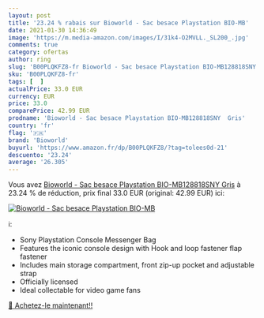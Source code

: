 ```yaml
---
layout: post
title: '23.24 % rabais sur Bioworld - Sac besace Playstation BIO-MB'
date: 2021-01-30 14:36:49
image: 'https://m.media-amazon.com/images/I/31k4-O2MVLL._SL200_.jpg'
comments: true
category: ofertas
author: ring
slug: 'B00PLQKFZ8-fr Bioworld - Sac besace Playstation BIO-MB128818SNY Gris'
sku: 'B00PLQKFZ8-fr'
tags: [  ]
actualPrice: 33.0 EUR
currency: EUR
price: 33.0
comparePrice: 42.99 EUR
prodname: 'Bioworld - Sac besace Playstation BIO-MB128818SNY  Gris'
country: 'fr'
flag: '🇫🇷'
brand: 'Bioworld'
buyurl: 'https://www.amazon.fr/dp/B00PLQKFZ8/?tag=tolees0d-21'
descuento: '23.24'
average: '26.305'
---
```


Vous avez [Bioworld - Sac besace Playstation BIO-MB128818SNY  Gris](https://www.amazon.fr/dp/B00PLQKFZ8/?tag=tolees0d-21)  à  23.24 % de réduction, prix final  33.0 EUR (original: 42.99 EUR) ici:

[![Bioworld - Sac besace Playstation BIO-MB](https://m.media-amazon.com/images/I/31k4-O2MVLL._SL200_.jpg)](https://www.amazon.fr/dp/B00PLQKFZ8/?tag=tolees0d-21)

ℹ️:

- Sony Playstation Console Messenger Bag
- Features the iconic console design with Hook and loop fastener flap fastener
- Includes main storage compartment, front zip-up pocket and adjustable strap
- Officially licensed
- Ideal collectable for video game fans

[🛒 Achetez-le maintenant!!](https://www.amazon.fr/dp/B00PLQKFZ8/?tag=tolees0d-21)
